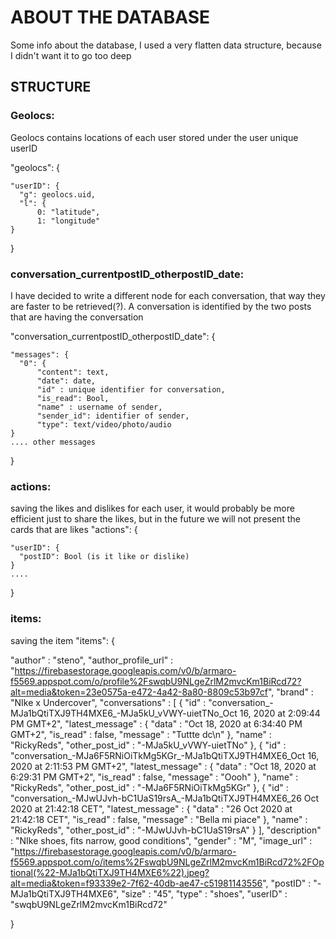 # ABOUT THE DATABASE
Some info about the database, I used a very flatten data structure, because I didn't want it to go too deep
## STRUCTURE
### Geolocs:
  Geolocs contains locations of each user stored under the user unique userID
  
  "geolocs": {
  
    "userID": {
      "g": geolocs.uid,
      "l": {
          0: "latitude",     
          1: "longitude"   
    }
    
  }
### conversation_currentpostID_otherpostID_date:
  I have decided to write a different node for each conversation, that way they are faster to be retrieved(?). A conversation is identified by the two posts that are having the conversation
  
  "conversation_currentpostID_otherpostID_date": {
  
    "messages": {
      "0": {
          "content": text,
          "date": date,
          "id" : unique identifier for conversation,
          "is_read": Bool,
          "name" : username of sender,
          "sender_id": identifier of sender,
          "type": text/video/photo/audio
    }
    .... other messages
    
}

### actions:
  saving the likes and dislikes for each user, it would probably be more efficient just to share the likes, but in the future we will not present the cards that are likes
  "actions": {
  
    "userID": {
      "postID": Bool (is it like or dislike)
    }
    ....
    
}

### items:
  saving the item
  "items": {
  
  "author" : "steno",
        "author_profile_url" : "https://firebasestorage.googleapis.com/v0/b/armaro-f5569.appspot.com/o/profile%2FswqbU9NLgeZrlM2mvcKm1BiRcd72?alt=media&token=23e0575a-e472-4a42-8a80-8809c53b97cf",
        "brand" : "NIke x Undercover",
        "conversations" : [ {
          "id" : "conversation_-MJa1bQtiTXJ9TH4MXE6_-MJa5kU_vVWY-uietTNo_Oct 16, 2020 at 2:09:44 PM GMT+2",
          "latest_message" : {
           "data" : "Oct 18, 2020 at 6:34:40 PM GMT+2",
            "is_read" : false,
           "message" : "Tuttte dc\n"
          },
         "name" : "RickyReds",
          "other_post_id" : "-MJa5kU_vVWY-uietTNo"
        }, {
          "id" : "conversation_-MJa6F5RNiOiTkMg5KGr_-MJa1bQtiTXJ9TH4MXE6_Oct 16, 2020 at 2:11:53 PM GMT+2",
          "latest_message" : {
            "data" : "Oct 18, 2020 at 6:29:31 PM GMT+2",
            "is_read" : false,
            "message" : "Oooh"
          },
          "name" : "RickyReds",
          "other_post_id" : "-MJa6F5RNiOiTkMg5KGr"
        }, {
          "id" : "conversation_-MJwUJvh-bC1UaS19rsA_-MJa1bQtiTXJ9TH4MXE6_26 Oct 2020 at 21:42:18 CET",
          "latest_message" : {
           "data" : "26 Oct 2020 at 21:42:18 CET",
           "is_read" : false,
           "message" : "Bella mi piace"
          },
          "name" : "RickyReds",
          "other_post_id" : "-MJwUJvh-bC1UaS19rsA"
        } ],
        "description" : "NIke shoes, fits narrow, good conditions",
      "gender" : "M",
      "image_url" : "https://firebasestorage.googleapis.com/v0/b/armaro-f5569.appspot.com/o/items%2FswqbU9NLgeZrlM2mvcKm1BiRcd72%2FOptional(%22-MJa1bQtiTXJ9TH4MXE6%22).jpeg?alt=media&token=f93339e2-7f62-40db-ae47-c51981143556",
      "postID" : "-MJa1bQtiTXJ9TH4MXE6",
      "size" : "45",
      "type" : "shoes",
      "userID" : "swqbU9NLgeZrlM2mvcKm1BiRcd72"
    
}

  

